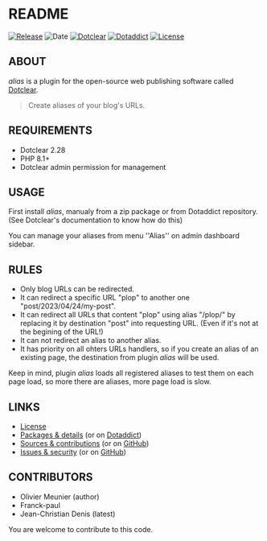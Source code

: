 # README

[![Release](https://img.shields.io/badge/release-1.10-a2cbe9.svg)](https://git.dotclear.watch/JcDenis/alias/releases)
![Date](https://img.shields.io/badge/date-2023.10.15-c44d58.svg)
[![Dotclear](https://img.shields.io/badge/dotclear-v2.28-137bbb.svg)](https://fr.dotclear.org/download)
[![Dotaddict](https://img.shields.io/badge/dotaddict-official-9ac123.svg)](https://plugins.dotaddict.org/dc2/details/alias)
[![License](https://img.shields.io/badge/license-GPL--2.0-ececec.svg)](https://git.dotclear.watch/JcDenis/alias/src/branch/master/LICENSE)

## ABOUT

_alias_ is a plugin for the open-source web publishing software called [Dotclear](https://www.dotclear.org).

> Create aliases of your blog's URLs.

## REQUIREMENTS

* Dotclear 2.28
* PHP 8.1+
* Dotclear admin permission for management

## USAGE

First install _alias_, manualy from a zip package or from 
Dotaddict repository. (See Dotclear's documentation to know how do this)

You can manage your aliases from menu ''Alias'' on admin dashboard sidebar.

## RULES

* Only blog URLs can be redirected.
* It can redirect a specific URL "plop" to another one "post/2023/04/24/my-post".
* It can redirect all URLs that content "plop" using alias "/plop/" by replacing it by destination "post" into requesting URL. (Even if it's not at the begining of the URL!)
* It can not redirect an alias to another alias. 
* It has priority on all ohters URLs handlers, so if you create an alias of an existing page, the destination from plugin _alias_ will be used.

Keep in mind, plugin _alias_ loads all registered aliases to test them on each page load, 
so more there are aliases, more page load is slow.

## LINKS

* [License](https://git.dotclear.watch/JcDenis/alias/src/branch/master/LICENSE)
* [Packages & details](https://git.dotclear.watch/JcDenis/alias/releases) (or on [Dotaddict](https://plugins.dotaddict.org/dc2/details/alias))
* [Sources & contributions](https://git.dotclear.watch/JcDenis/alias) (or on [GitHub](https://github.com/JcDenis/alias))
* [Issues & security](https://git.dotclear.watch/JcDenis/alias/issues) (or on [GitHub](https://github.com/JcDenis/alias/issues))

## CONTRIBUTORS

* Olivier Meunier (author)
* Franck-paul
* Jean-Christian Denis (latest)

You are welcome to contribute to this code.
